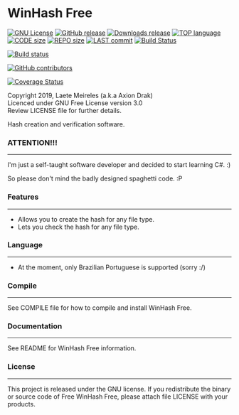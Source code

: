 # WinHash Free

[![GNU License](http://img.shields.io/:license-gnu-blue.svg)](https://github.com/AxionDrak/WinHash-Free/blob/master/LICENSE)
[![GitHub release](https://img.shields.io/github/v/release/AxionDrak/WinHash-Free)](https://github.com/AxionDrak/WinHash-Free/releases)
[![Downloads release](https://img.shields.io/github/downloads/AxionDrak/WinHash-Free/total)](https://github.com/AxionDrak/WinHash-Free/releases/latest)
[![TOP language](https://img.shields.io/github/languages/top/AxionDrak/WinHash-Free)](https://github.com/AxionDrak/WinHash-Free)
[![CODE size](https://img.shields.io/github/languages/code-size/AxionDrak/WinHash-Free)](https://github.com/AxionDrak/WinHash-Free)
[![REPO size](https://img.shields.io/github/repo-size/AxionDrak/WinHash-Free)](https://github.com/AxionDrak/WinHash-Free/releases)
[![LAST commit](https://img.shields.io/github/last-commit/AxionDrak/WinHash-Free/master)](https://github.com/AxionDrak/WinHash-Free)
[![Build Status](https://travis-ci.org/AxionDrak/WinHash-Free.svg?branch=master)](https://travis-ci.org/AxionDrak/WinHash-Free)

[![Build status](https://ci.appveyor.com/api/projects/status/7wdrpq87gxbb85nb/branch/master?svg=true)](https://ci.appveyor.com/project/laetemn/psx2cnfcreator/branch/master)

[![GitHub contributors](https://img.shields.io/github/contributors/AxionDrak/WinHash-Free)](https://github.com/AxionDrak/WinHash-Free)

[![Coverage Status](https://coveralls.io/repos/github/AxionDrak/PSX2CNFCreator/badge.svg?branch=master)](https://coveralls.io/github/AxionDrak/PSX2CNFCreator?branch=master)

Copyright 2019, Laete Meireles (a.k.a Axion Drak)   
Licenced under GNU Free License version 3.0  
Review LICENSE file for further details.   

Hash creation and verification software. 

### ATTENTION!!!
----------------
I'm just a self-taught software developer and decided to start learning C#. :)

So please don't mind the badly designed spaghetti code. :P

### Features
------------
* Allows you to create the hash for any file type.
* Lets you check the hash for any file type.

### Language
------------
* At the moment, only Brazilian Portuguese is supported (sorry :/)

### Compile
-----------
See COMPILE file for how to compile and install WinHash Free.

### Documentation
-----------------
See README for WinHash Free information.

### License
-----------
This project is released under the GNU license. If you redistribute the binary
or source code of Free WinHash Free, please attach file LICENSE with your products.
